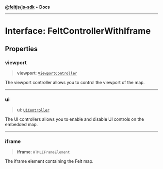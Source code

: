 [**@feltjs/js-sdk**](../../README.md) • **Docs**

***

# Interface: FeltControllerWithIframe

## Properties

### viewport

> **viewport**: [`ViewportController`](ViewportController.md)

The viewport controller allows you to control the viewport of the map.

***

### ui

> **ui**: [`UiController`](UiController.md)

The UI controllers allows you to enable and disable UI controls on the
embedded map.

***

### iframe

> **iframe**: `HTMLIFrameElement`

The iframe element containing the Felt map.
